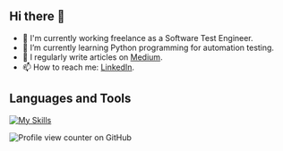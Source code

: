 ## Hi there 👋

- 🔭 I'm currently working freelance as a Software Test Engineer.
- 🌱 I’m currently learning Python programming for automation testing.
-	📝 I regularly write articles on [Medium](https://medium.com/@handenurgurpinar5).
- 📫 How to reach me: [LinkedIn](www.linkedin.com/in/handenurgurpinar).

## Languages and Tools
[![My Skills](https://skillicons.dev/icons?i=java,js,python,html,mssql,postgresql,postman,mongodb,selenium,figma,apache_jmeter,testrail,bitbucket,git,jira,clickup&theme=light)](https://skillicons.dev)

![Profile view counter on GitHub](https://komarev.com/ghpvc/?username=handenurgurpinar)
